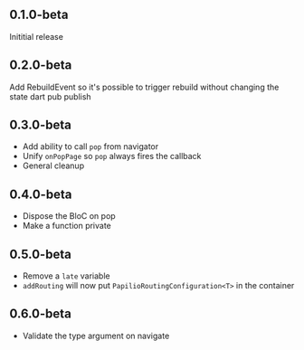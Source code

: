 ## 0.1.0-beta
Inititial release
## 0.2.0-beta
Add RebuildEvent so it's possible to trigger rebuild without changing the state
dart pub publish
## 0.3.0-beta
- Add ability to call `pop` from navigator
- Unify `onPopPage` so `pop` always fires the callback
- General cleanup 
## 0.4.0-beta
- Dispose the BloC on pop
- Make a function private
## 0.5.0-beta
- Remove a `late` variable
- `addRouting` will now put `PapilioRoutingConfiguration<T>` in the container
## 0.6.0-beta
- Validate the type argument on navigate